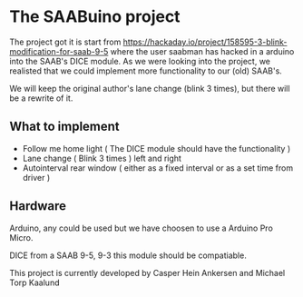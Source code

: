 # The SAABuino project

 The project got it is start from https://hackaday.io/project/158595-3-blink-modification-for-saab-9-5 where the user saabman has hacked in a
 arduino into the SAAB's DICE module.
 As we were looking into the project, we realisted that we could implement more
 functionality to our (old) SAAB's.

 We will keep the original author's lane change (blink 3 times), but there will be a rewrite of it.

## What to implement
* Follow me home light ( The DICE module should have the functionality )
* Lane change ( Blink 3 times ) left and right
* Autointerval rear window ( either as a fixed interval or as a set time from driver )

## Hardware
Arduino, any could be used but we have choosen to use a Arduino Pro Micro.

DICE from a SAAB 9-5, 9-3 this module should be compatiable.

This project is currently developed by Casper Hein Ankersen and Michael Torp Kaalund